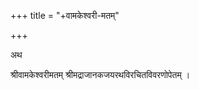 +++
title = "+वामकेश्वरी-मतम्"

+++
  



अथ  

श्रीवामकेश्वरीमतम् श्रीमद्राजानकजयरथविरचितविवरणोपेतम् ।  
